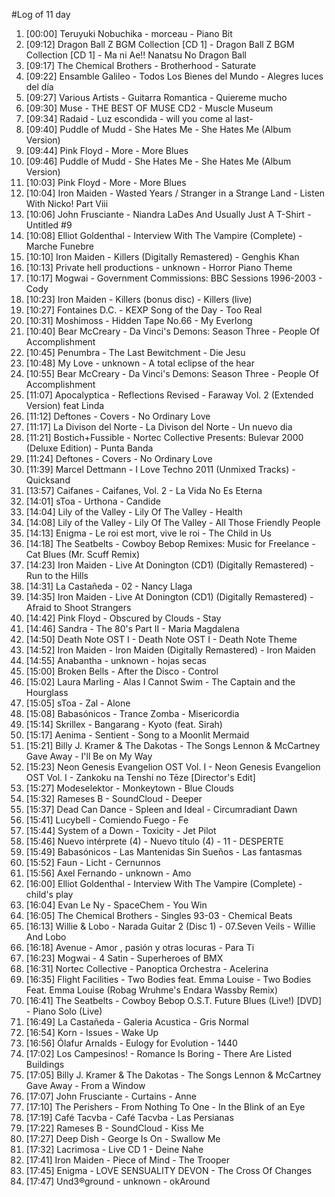#Log of 11 day

1. [00:00] Teruyuki Nobuchika - morceau - Piano Bit
1. [09:12] Dragon Ball Z BGM Collection [CD 1] - Dragon Ball Z BGM Collection [CD 1] - Ma ni Ae!! Nanatsu No Dragon Ball
1. [09:17] The Chemical Brothers - Brotherhood - Saturate
1. [09:22] Ensamble Galileo - Todos Los Bienes del Mundo - Alegres luces del día
1. [09:27] Various Artists - Guitarra Romantica - Quiereme mucho
1. [09:30] Muse - THE BEST OF MUSE CD2 - Muscle Museum
1. [09:34] Radaid - Luz escondida - will you come al last-
1. [09:40] Puddle of Mudd - She Hates Me - She Hates Me (Album Version)
1. [09:44] Pink Floyd - More - More Blues
1. [09:46] Puddle of Mudd - She Hates Me - She Hates Me (Album Version)
1. [10:03] Pink Floyd - More - More Blues
1. [10:04] Iron Maiden - Wasted Years / Stranger in a Strange Land - Listen With Nicko! Part Viii
1. [10:06] John Frusciante - Niandra LaDes And Usually Just A T-Shirt - Untitled #9
1. [10:08] Elliot Goldenthal - Interview With The Vampire (Complete) - Marche Funebre
1. [10:10] Iron Maiden - Killers (Digitally Remastered) - Genghis Khan
1. [10:13] Private hell productions - unknown - Horror Piano Theme
1. [10:17] Mogwai - Government Commissions: BBC Sessions 1996-2003 - Cody
1. [10:23] Iron Maiden - Killers (bonus disc) - Killers (live)
1. [10:27] Fontaines D.C. - KEXP Song of the Day - Too Real
1. [10:31] Moshimoss - Hidden Tape No.66 - My Everlong
1. [10:40] Bear McCreary - Da Vinci's Demons: Season Three - People Of Accomplishment
1. [10:45] Penumbra - The Last Bewitchment - Die Jesu
1. [10:48] My Love - unknown - A total eclipse of the hear
1. [10:55] Bear McCreary - Da Vinci's Demons: Season Three - People Of Accomplishment
1. [11:07] Apocalyptica - Reflections Revised - Faraway Vol. 2 (Extended Version) feat Linda
1. [11:12] Deftones - Covers - No Ordinary Love
1. [11:17] La Divison del Norte - La Divison del Norte - Un nuevo dia
1. [11:21] Bostich+Fussible - Nortec Collective Presents: Bulevar 2000 (Deluxe Edition) - Punta Banda
1. [11:24] Deftones - Covers - No Ordinary Love
1. [11:39] Marcel Dettmann - I Love Techno 2011 (Unmixed Tracks) - Quicksand
1. [13:57] Caifanes - Caifanes, Vol. 2 - La Vida No Es Eterna
1. [14:01] sToa - Urthona - Candide
1. [14:04] Lily of the Valley - Lily Of The Valley - Health
1. [14:08] Lily of the Valley - Lily Of The Valley - All Those Friendly People
1. [14:13] Enigma - Le roi est mort, vive le roi - The Child in Us
1. [14:18] The Seatbelts - Cowboy Bebop Remixes: Music for Freelance - Cat Blues (Mr. Scuff Remix)
1. [14:23] Iron Maiden - Live At Donington (CD1) (Digitally Remastered) - Run to the Hills
1. [14:31] La Castañeda - 02 - Nancy Llaga
1. [14:35] Iron Maiden - Live At Donington (CD1) (Digitally Remastered) - Afraid to Shoot Strangers
1. [14:42] Pink Floyd - Obscured by Clouds - Stay
1. [14:46] Sandra - The 80's Part II - Maria Magdalena
1. [14:50] Death Note OST I - Death Note OST I - Death Note Theme
1. [14:52] Iron Maiden - Iron Maiden (Digitally Remastered) - Iron Maiden
1. [14:55] Anabantha - unknown - hojas secas
1. [15:00] Broken Bells - After the Disco - Control
1. [15:02] Laura Marling - Alas I Cannot Swim - The Captain and the Hourglass
1. [15:05] sToa - Zal - Alone
1. [15:08] Babasónicos - Trance Zomba - Misericordia
1. [15:14] Skrillex - Bangarang - Kyoto (feat. Sirah)
1. [15:17] Aenima - Sentient - Song to a Moonlit Mermaid
1. [15:21] Billy J. Kramer & The Dakotas - The Songs Lennon & McCartney Gave Away - I'll Be on My Way
1. [15:23] Neon Genesis Evangelion OST Vol. I - Neon Genesis Evangelion OST Vol. I - Zankoku na Tenshi no Tēze [Director's Edit]
1. [15:27] Modeselektor - Monkeytown - Blue Clouds
1. [15:32] Rameses B - SoundCloud - Deeper
1. [15:37] Dead Can Dance - Spleen and Ideal - Circumradiant Dawn
1. [15:41] Lucybell - Comiendo Fuego - Fe
1. [15:44] System of a Down - Toxicity - Jet Pilot
1. [15:46] Nuevo intérprete (4) - Nuevo título (4) - 11 - DESPERTE
1. [15:49] Babasónicos - Las Mantenidas Sin Sueños - Las fantasmas
1. [15:52] Faun - Licht - Cernunnos
1. [15:56] Axel Fernando - unknown - Amo
1. [16:00] Elliot Goldenthal - Interview With The Vampire (Complete) - child's play
1. [16:04] Evan Le Ny - SpaceChem - You Win
1. [16:05] The Chemical Brothers - Singles 93-03 - Chemical Beats
1. [16:13] Willie & Lobo - Narada Guitar 2 (Disc 1) - 07.Seven Veils - Willie And Lobo
1. [16:18] Avenue - Amor , pasión y otras locuras - Para Ti
1. [16:23] Mogwai - 4 Satin - Superheroes of BMX
1. [16:31] Nortec Collective - Panoptica Orchestra - Acelerina
1. [16:35] Flight Facilities - Two Bodies feat. Emma Louise - Two Bodies Feat. Emma Louise (Robag Wruhme's Endara Wassby Remix)
1. [16:41] The Seatbelts - Cowboy Bebop O.S.T. Future Blues (Live!) [DVD] - Piano Solo (Live)
1. [16:49] La Castañeda - Galeria Acustica - Gris Normal
1. [16:54] Korn - Issues - Wake Up
1. [16:56] Ólafur Arnalds - Eulogy for Evolution - 1440
1. [17:02] Los Campesinos! - Romance Is Boring - There Are Listed Buildings
1. [17:05] Billy J. Kramer & The Dakotas - The Songs Lennon & McCartney Gave Away - From a Window
1. [17:07] John Frusciante - Curtains - Anne
1. [17:10] The Perishers - From Nothing To One - In the Blink of an Eye
1. [17:19] Café Tacvba - Café Tacvba - Las Persianas
1. [17:22] Rameses B - SoundCloud - Kiss Me
1. [17:27] Deep Dish - George Is On - Swallow Me
1. [17:32] Lacrimosa - Live CD 1 - Deine Nahe
1. [17:41] Iron Maiden - Piece of Mind - The Trooper
1. [17:45] Enigma - LOVE SENSUALITY DEVON - The Cross Of Changes
1. [17:47] Und3®ground - unknown - okAround
